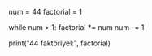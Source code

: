 num = 44
factorial = 1

while num > 1:
    factorial *= num
    num -= 1
    
print("44 faktöriyel:", factorial)
